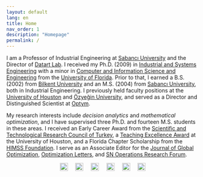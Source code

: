 ```yaml
---
layout: default
lang: en
title: Home
nav_order: 1
description: "Homepage"
permalink: /
---
```


I am a Professor of Industrial Engineering at <a href="http://www.sabanciuniv.edu/en" target="_blank">Sabancı University</a> and the Director of <a href="https://datart-lab.com" target="_blank">Datart Lab</a>. I received my Ph.D. (2009) in <a href="https://www.ise.ufl.edu" target="_blank">Industrial and Systems Engineering</a> with a minor in <a href="https://www.cise.ufl.edu" target="_blank">Computer and Information Science and Engineering</a> from the <a href="http://www.ufl.edu" target="_blank">University of Florida</a>. Prior to that, I earned a B.S. (2002) from <a href="https://w3.bilkent.edu.tr/bilkent/" target="_blank">Bilkent University</a> and an M.S. (2004) from <a href="http://www.sabanciuniv.edu.tr/en" target="_blank">Sabancı University</a>, both in Industrial Engineering. I previously held faculty positions at the <a href="http://www.uh.edu" target="_blank">University of Houston</a> and <a href="http://www.ozyegin.edu.tr/en" target="_blank">Özyeğin University</a>, and served as a Director and Distinguished Scientist at <a href="https://optym.com/" target="_blank">Optym</a>.

My research interests include <i>decision analytics</i> and <i>mathematical optimization</i>, and I have supervised three Ph.D. and fourteen M.S. students in these areas. I received an Early Career Award from the <a href="https://www.tubitak.gov.tr" target="_blank">Scientific and Technological Research Council of Turkey</a>, a <a href="https://www.egr.uh.edu/news/201205/cullen-college-faculty-staff-honored-excellence" target="_blank">Teaching Excellence Award</a> at the University of Houston, and a Florida Chapter Scholarship from the <a href="https://www.himss.org" target="_blank">HIMSS Foundation</a>. I serve as an Associate Editor for the <a href="https://www.springer.com/journal/10898" target="_blank">Journal of Global Optimization</a>, <a href="https://www.springer.com/journal/11590" target="_blank">Optimization Letters</a>, and <a href="https://www.springer.com/journal/43069" target="_blank">SN Operations Research Forum</a>.
<div style="text-align: center;">
  <a href="https://github.com/OEKundakcioglu/" target="_blank" class="image-link"><img src="../../assets/images/github.png" style="height:21px;" alt="Github"></a>
  &nbsp;&nbsp;&nbsp;
  <a href="https://scholar.google.com/citations?user=k6NTKvsAAAAJ&hl=en" target="_blank" class="image-link"><img src="../../assets/images/scholar.png" style="height:21px;" alt="Scholar"></a>
  &nbsp;&nbsp;&nbsp;
  <a href="https://www.linkedin.com/in/erhunkundakcioglu" target="_blank" class="image-link"><img src="../../assets/images/linkedin.png" style="height:21px;" alt="Linkedin"></a>
  &nbsp;&nbsp;&nbsp;
  <a href="https://publons.com/researcher/457748/o-erhun-kundakcioglu/" target="_blank" class="image-link"><img src="../../assets/images/publons.png" style="height:21px;" alt="Publons"></a>
  &nbsp;&nbsp;&nbsp;
  <a href="https://orcid.org/0000-0003-3033-0986" target="_blank" class="image-link"><img src="../../assets/images/orcid.png" style="height:21px;" alt="Orcid"></a>
  &nbsp;&nbsp;&nbsp;
  <a href="https://www.researchgate.net/profile/O_Kundakcioglu" target="_blank" class="image-link"><img src="../../assets/images/researchg.png" style="height:21px;" alt="Researchgate"></a>
</div>


